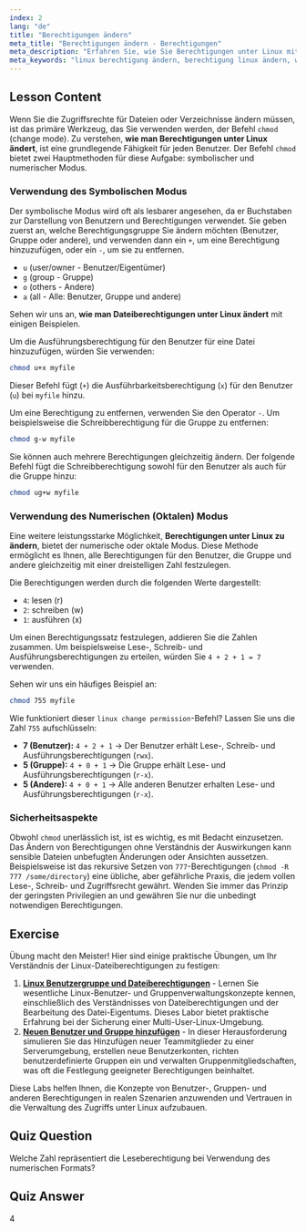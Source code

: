 ```yaml
---
index: 2
lang: "de"
title: "Berechtigungen ändern"
meta_title: "Berechtigungen ändern - Berechtigungen"
meta_description: "Erfahren Sie, wie Sie Berechtigungen unter Linux mit dem chmod-Befehl ändern. Diese Anleitung behandelt sowohl symbolische als auch numerische Methoden, um Ihnen bei der sicheren Verwaltung von Datei- und Verzeichniszugriffen zu helfen. Meistern Sie den Prozess zum Ändern von Linux-Berechtigungen für eine bessere Systemadministration."
meta_keywords: "linux berechtigung ändern, berechtigung linux ändern, wie berechtigungen in linux ändern, wie dateiberechtigungen in linux ändern, chmod, dateiberechtigungen, linux sicherheit, symbolische berechtigungen, numerische berechtigungen"
---
```


## Lesson Content

Wenn Sie die Zugriffsrechte für Dateien oder Verzeichnisse ändern müssen, ist das primäre Werkzeug, das Sie verwenden werden, der Befehl `chmod` (change mode). Zu verstehen, **wie man Berechtigungen unter Linux ändert**, ist eine grundlegende Fähigkeit für jeden Benutzer. Der Befehl `chmod` bietet zwei Hauptmethoden für diese Aufgabe: symbolischer und numerischer Modus.

### Verwendung des Symbolischen Modus

Der symbolische Modus wird oft als lesbarer angesehen, da er Buchstaben zur Darstellung von Benutzern und Berechtigungen verwendet. Sie geben zuerst an, welche Berechtigungsgruppe Sie ändern möchten (Benutzer, Gruppe oder andere), und verwenden dann ein `+`, um eine Berechtigung hinzuzufügen, oder ein `-`, um sie zu entfernen.

- `u` (user/owner - Benutzer/Eigentümer)
- `g` (group - Gruppe)
- `o` (others - Andere)
- `a` (all - Alle: Benutzer, Gruppe und andere)

Sehen wir uns an, **wie man Dateiberechtigungen unter Linux ändert** mit einigen Beispielen.

Um die Ausführungsberechtigung für den Benutzer für eine Datei hinzuzufügen, würden Sie verwenden:

```bash
chmod u+x myfile
```

Dieser Befehl fügt (`+`) die Ausführbarkeitsberechtigung (`x`) für den Benutzer (`u`) bei `myfile` hinzu.

Um eine Berechtigung zu entfernen, verwenden Sie den Operator `-`. Um beispielsweise die Schreibberechtigung für die Gruppe zu entfernen:

```bash
chmod g-w myfile
```

Sie können auch mehrere Berechtigungen gleichzeitig ändern. Der folgende Befehl fügt die Schreibberechtigung sowohl für den Benutzer als auch für die Gruppe hinzu:

```bash
chmod ug+w myfile
```

### Verwendung des Numerischen (Oktalen) Modus

Eine weitere leistungsstarke Möglichkeit, **Berechtigungen unter Linux zu ändern**, bietet der numerische oder oktale Modus. Diese Methode ermöglicht es Ihnen, alle Berechtigungen für den Benutzer, die Gruppe und andere gleichzeitig mit einer dreistelligen Zahl festzulegen.

Die Berechtigungen werden durch die folgenden Werte dargestellt:

- `4`: lesen (r)
- `2`: schreiben (w)
- `1`: ausführen (x)

Um einen Berechtigungssatz festzulegen, addieren Sie die Zahlen zusammen. Um beispielsweise Lese-, Schreib- und Ausführungsberechtigungen zu erteilen, würden Sie `4 + 2 + 1 = 7` verwenden.

Sehen wir uns ein häufiges Beispiel an:

```bash
chmod 755 myfile
```

Wie funktioniert dieser `linux change permission`-Befehl? Lassen Sie uns die Zahl `755` aufschlüsseln:

- **7 (Benutzer):** `4 + 2 + 1` -> Der Benutzer erhält Lese-, Schreib- und Ausführungsberechtigungen (`rwx`).
- **5 (Gruppe):** `4 + 0 + 1` -> Die Gruppe erhält Lese- und Ausführungsberechtigungen (`r-x`).
- **5 (Andere):** `4 + 0 + 1` -> Alle anderen Benutzer erhalten Lese- und Ausführungsberechtigungen (`r-x`).

### Sicherheitsaspekte

Obwohl `chmod` unerlässlich ist, ist es wichtig, es mit Bedacht einzusetzen. Das Ändern von Berechtigungen ohne Verständnis der Auswirkungen kann sensible Dateien unbefugten Änderungen oder Ansichten aussetzen. Beispielsweise ist das rekursive Setzen von `777`-Berechtigungen (`chmod -R 777 /some/directory`) eine übliche, aber gefährliche Praxis, die jedem vollen Lese-, Schreib- und Zugriffsrecht gewährt. Wenden Sie immer das Prinzip der geringsten Privilegien an und gewähren Sie nur die unbedingt notwendigen Berechtigungen.

## Exercise

Übung macht den Meister! Hier sind einige praktische Übungen, um Ihr Verständnis der Linux-Dateiberechtigungen zu festigen:

1. **[Linux Benutzergruppe und Dateiberechtigungen](https://labex.io/de/labs/linux-linux-user-group-and-file-permissions-18002)** - Lernen Sie wesentliche Linux-Benutzer- und Gruppenverwaltungskonzepte kennen, einschließlich des Verständnisses von Dateiberechtigungen und der Bearbeitung des Datei-Eigentums. Dieses Labor bietet praktische Erfahrung bei der Sicherung einer Multi-User-Linux-Umgebung.
2. **[Neuen Benutzer und Gruppe hinzufügen](https://labex.io/de/labs/linux-add-new-user-and-group-17987)** - In dieser Herausforderung simulieren Sie das Hinzufügen neuer Teammitglieder zu einer Serverumgebung, erstellen neue Benutzerkonten, richten benutzerdefinierte Gruppen ein und verwalten Gruppenmitgliedschaften, was oft die Festlegung geeigneter Berechtigungen beinhaltet.

Diese Labs helfen Ihnen, die Konzepte von Benutzer-, Gruppen- und anderen Berechtigungen in realen Szenarien anzuwenden und Vertrauen in die Verwaltung des Zugriffs unter Linux aufzubauen.

## Quiz Question

Welche Zahl repräsentiert die Leseberechtigung bei Verwendung des numerischen Formats?

## Quiz Answer

4
